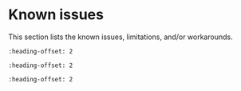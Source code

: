 # Known issues

This section lists the known issues, limitations, and/or workarounds.

```{include} /release/known_issues/printf_issue_for_program_address_space.md
:heading-offset: 2
```

```{include} /release/known_issues/osjtag_usb_function_failure.md
:heading-offset: 2
```

```{include} /release/known_issues/demos_not_support_sdm.md
:heading-offset: 2
```